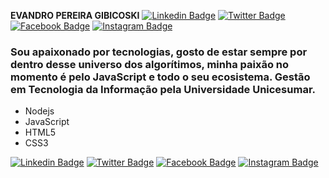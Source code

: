 
<strong>EVANDRO PEREIRA GIBICOSKI</strong>
[![Linkedin Badge](https://img.shields.io/badge/-LinkedIn-blue?style=flat-square&logo=Linkedin&logoColor=white&link=https://www.linkedin.com/in/gibifyofficial/)](https://www.linkedin.com/in/gibifyofficial/)
[![Twitter Badge](https://img.shields.io/badge/-Twitter-blue?style=flat-square&logo=Twitter&logoColor=white&link=https://www.twitter.com/gibify_official)](https://twitter.com/gibify_official)
[![Facebook Badge](https://img.shields.io/badge/-Facebook-blue?style=flat-square&logo=Facebook&logoColor=white&link=https://www.facebook.com/gibifyOfficial)](https://www.facebook.com/gibifyOfficial)
[![Instagram Badge](https://img.shields.io/badge/-Instagram-critical?style=flat-square&logo=Instagram&logoColor=white&link=https://www.instagram.com/gibify_official/)](https://www.instagram.com/gibify_official/)


### Sou apaixonado por tecnologias, gosto de estar sempre por dentro desse universo dos algorítimos, minha paixão no momento é pelo JavaScript e todo o seu ecosistema. Gestão em Tecnologia da Informação pela Universidade Unicesumar.

* Nodejs
* JavaScript
* HTML5
* CSS3

[![Linkedin Badge](https://img.shields.io/badge/-LinkedIn-blue?style=flat-square&logo=Linkedin&logoColor=white&link=https://www.linkedin.com/in/gibifyofficial/)](https://www.linkedin.com/in/gibifyofficial/)
[![Twitter Badge](https://img.shields.io/badge/-Twitter-blue?style=flat-square&logo=Twitter&logoColor=white&link=https://www.twitter.com/gibify_official)](https://twitter.com/gibify_official)
[![Facebook Badge](https://img.shields.io/badge/-Facebook-blue?style=flat-square&logo=Facebook&logoColor=white&link=https://www.facebook.com/gibifyOfficial)](https://www.facebook.com/gibifyOfficial)
[![Instagram Badge](https://img.shields.io/badge/-Instagram-critical?style=flat-square&logo=Instagram&logoColor=white&link=https://www.instagram.com/gibify_official/)](https://www.instagram.com/gibify_official/)
